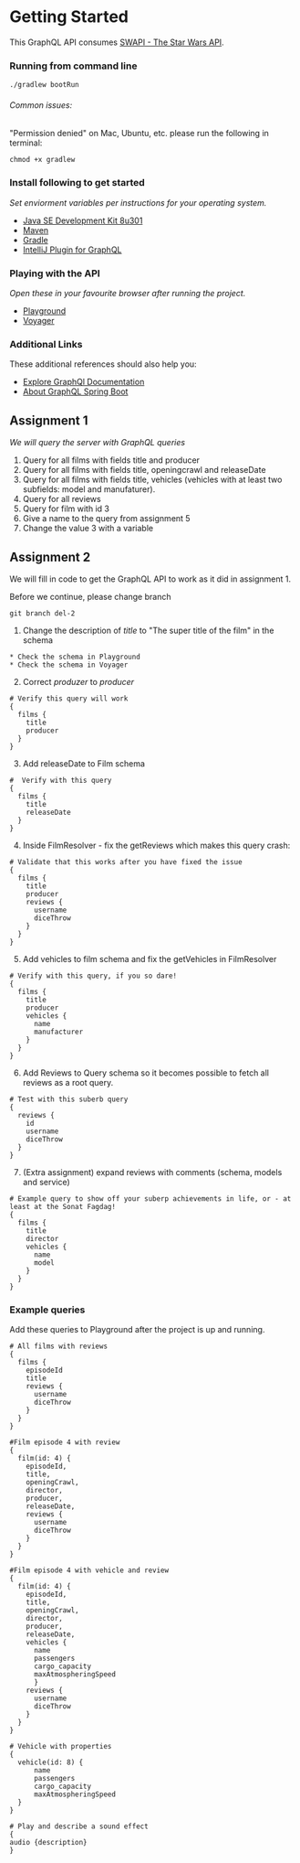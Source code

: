 # Getting Started
This GraphQL API consumes [SWAPI - The Star Wars API](https://swapi.dev/documentation).

### Running from command line
```
./gradlew bootRun
```

###### Common issues: 

"Permission denied" on Mac, Ubuntu, etc. please run the following in terminal:
```
chmod +x gradlew
```

### Install following to get started
_Set enviorment variables per instructions for your operating system._
* [Java SE Development Kit 8u301](https://www.oracle.com/java/technologies/javase/javase-jdk8-downloads.html)
* [Maven](https://maven.apache.org/)
* [Gradle](https://gradle.org/install/)
* [IntelliJ Plugin for GraphQL](https://plugins.jetbrains.com/plugin/8097-js-graphql)

### Playing with the API
_Open these in your favourite browser after running the project._
* [Playground](http://localhost:9000/playground)
* [Voyager](http://localhost:9000/voyager)

### Additional Links
These additional references should also help you:
* [Explore GraphQl Documentation](https://www.graphql.com/)
* [About GraphQL Spring Boot](https://www.graphql-java-kickstart.com/spring-boot/)

## Assignment 1
_We will query the server with GraphQL queries_
1. Query for all films with fields title and producer
2. Query for all films with fields title, openingcrawl and releaseDate
3. Query for all films with fields title, vehicles (vehicles with at least two subfields: model and manufaturer).
4. Query for all reviews 
5. Query for film with id 3
6. Give a name to the query from assignment 5
7. Change the value 3 with a variable

## Assignment 2
We will fill in code to get the GraphQL API to work as it did in assignment 1.

Before we continue, please change branch
```
git branch del-2
```

1. Change the description of _title_ to "The super title of the film" in the schema
```
* Check the schema in Playground
* Check the schema in Voyager
```
2. Correct _produzer_ to _producer_ 
```
# Verify this query will work
{
  films {
    title
    producer
  }
}
```
3. Add releaseDate to Film schema
```
#  Verify with this query
{
  films {
    title
    releaseDate
  }
}
```
4. Inside FilmResolver - fix the getReviews which makes this query crash: 
```
# Validate that this works after you have fixed the issue
{
  films {
    title
    producer
    reviews {
      username
      diceThrow
    }
  }
}
```
5. Add vehicles to film schema and fix the getVehicles in FilmResolver
```
# Verify with this query, if you so dare!
{
  films {
    title
    producer
    vehicles {
      name
      manufacturer
    }
  }
}
```
6. Add Reviews to Query schema so it becomes possible to fetch all reviews as a root query.
```
# Test with this suberb query
{
  reviews {
    id
    username
    diceThrow
  }
}
```
7. (Extra assignment) expand reviews with comments (schema, models and service)
```
# Example query to show off your suberp achievements in life, or - at least at the Sonat Fagdag!
{
  films {
    title
    director
    vehicles {
      name
      model
    }
  }
}
```

### Example queries
Add these queries to Playground after the project is up and running.
```
# All films with reviews
{
  films {
    episodeId
    title
    reviews {
      username
      diceThrow
    }
  }
}
```


```
#Film episode 4 with review
{
  film(id: 4) {
    episodeId,
    title,
    openingCrawl,
    director,
    producer,
    releaseDate,
    reviews {
      username
      diceThrow
    }
  }
}
```


```
#Film episode 4 with vehicle and review
{
  film(id: 4) {
    episodeId,
    title,
    openingCrawl,
    director,
    producer,
    releaseDate,
    vehicles {
      name
      passengers
      cargo_capacity
      maxAtmospheringSpeed
      }
    reviews {
      username
      diceThrow
    }
  }
}
```

```
# Vehicle with properties
{
  vehicle(id: 8) {
      name
      passengers
      cargo_capacity
      maxAtmospheringSpeed
  }
}
```

```
# Play and describe a sound effect
{
audio {description}
}
```
